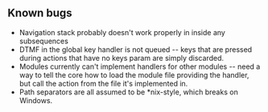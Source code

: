 ## Known bugs
 * Navigation stack probably doesn't work properly in inside any subsequences
 * DTMF in the global key handler is not queued --  keys that are pressed
   during actions that have no keys param are simply discarded.
 * Modules currently can't implement handlers for other modules -- need a way
   to tell the core how to load the module file providing the handler, but
   call the action from the file it's implemented in.
 * Path separators are all assumed to be *nix-style, which breaks on Windows.
